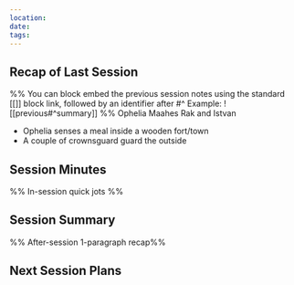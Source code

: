 ```yaml
---
location:
date:
tags: 
---
```

## Recap of Last Session
%%
You can block embed the previous session notes using the standard [[]] block link, followed by an identifier after #^ 
Example: ![[previous#^summary]]
%%
Ophelia Maahes Rak and Istvan
- Ophelia senses a meal inside a wooden fort/town
- A couple of crownsguard guard the outside


## Session Minutes 
%% In-session quick jots %%


## Session Summary  
%% After-session 1-paragraph recap%%



## Next Session Plans